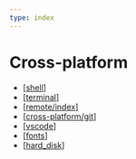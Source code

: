 ```yaml
---
type: index
---
```


# Cross-platform

- [[shell]]
- [[terminal]]
- [[remote/index]]
- [[cross-platform/git]]
- [[vscode]]
- [[fonts]]
- [[hard_disk]]

[//begin]: # "Autogenerated link references for markdown compatibility"
[shell]: shell.md "Shell Related"
[terminal]: terminal.md "Terminal Related"
[remote/index]: remote/index.md "Remote Development"
[cross-platform/git]: git.md "Git Configuration"
[vscode]: VSCode.md "Visual Studio Code Tips"
[fonts]: fonts.md "Fonts"
[hard_disk]: hard_disk.md "Hard Disk Manipulation"
[//end]: # "Autogenerated link references"
